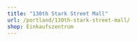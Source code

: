 ```yaml
---
title: "130th Stark Street Mall"
url: /portland/130th-stark-street-mall/
shop: Einkaufszentrum
---
```

